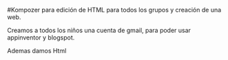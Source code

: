 #Kompozer para edición de HTML para todos los grupos y creación de una web.

Creamos a todos los niños una cuenta de gmail, para poder usar appinventor y 
blogspot.

Ademas damos Html
